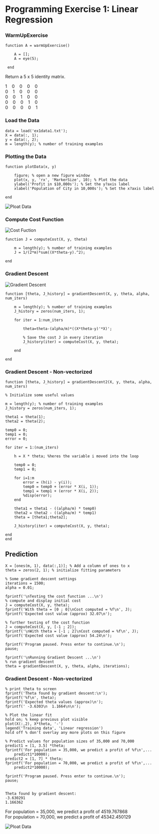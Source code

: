 # Programming Exercise 1: Linear Regression

### WarmUpExercise
    function A = warmUpExercise()
    
        A = [];
        A = eye(5);
     
     end

Return a 5 x 5 identity matrix.

1   &nbsp;&nbsp;&nbsp;0   &nbsp;&nbsp;&nbsp;0   &nbsp;&nbsp;&nbsp;0   &nbsp;&nbsp;&nbsp;0  
0   &nbsp;&nbsp;&nbsp;1   &nbsp;&nbsp;&nbsp;0   &nbsp;&nbsp;&nbsp;0   &nbsp;&nbsp;&nbsp;0  
0   &nbsp;&nbsp;&nbsp;0   &nbsp;&nbsp;&nbsp;1   &nbsp;&nbsp;&nbsp;0   &nbsp;&nbsp;&nbsp;0  
0   &nbsp;&nbsp;&nbsp;0   &nbsp;&nbsp;&nbsp;0   &nbsp;&nbsp;&nbsp;1   &nbsp;&nbsp;&nbsp;0  
0   &nbsp;&nbsp;&nbsp;0   &nbsp;&nbsp;&nbsp;0   &nbsp;&nbsp;&nbsp;0   &nbsp;&nbsp;&nbsp;1  

### Load the Data

    data = load('ex1data1.txt');
    X = data(:, 1); 
    y = data(:, 2);
    m = length(y); % number of training examples
    
### Plotting the Data

    function plotData(x, y) 
    
        figure; % open a new figure window
        plot(x, y, 'rx', 'MarkerSize', 10); % Plot the data
        ylabel('Profit in $10,000s'); % Set the y?axis label
        xlabel('Population of City in 10,000s'); % Set the x?axis label
        
    end
    
<img src="img/ploat1.png" alt="Ploat Data">

### Compute Cost Function

<img src="img/costFunction.png" alt="Cost Fuction">

    function J = computeCost(X, y, theta)
    
        m = length(y); % number of training examples
        J = 1/(2*m)*sum((X*theta-y).^2); 
        
    end

### Gradient Descent

<img src="img/gradientdescent.png" alt="Gradient Descent">

    function [theta, J_history] = gradientDescent(X, y, theta, alpha, num_iters)

        m = length(y); % number of training examples
        J_history = zeros(num_iters, 1);

        for iter = 1:num_iters
        
            theta=theta-(alpha/m)*((X*theta-y)'*X)';

            % Save the cost J in every iteration    
            J_history(iter) = computeCost(X, y, theta);

        end

    end
    
### Gradient Descent - Non-vectorized 

    function [theta, J_history] = gradientDescent2(X, y, theta, alpha, num_iters)

    % Initialize some useful values

    m = length(y); % number of training examples
    J_history = zeros(num_iters, 1);

    theta1 = theta(1);
    theta2 = theta(2);

    temp0 = 0;
    temp1 = 0;
    error = 0;

    for iter = 1:(num_iters)
    
        h = X * theta; %heres the variable i moved into the loop

        temp0 = 0;
        temp1 = 0;

        for i=1:m
            error = (h(i) - y(i));
            temp0 = temp0 + (error * X(i, 1));
            temp1 = temp1 + (error * X(i, 2));
            %disp(error);
        end

        theta1 = theta1 - ((alpha/m) * temp0)
        theta2 = theta2 - ((alpha/m) * temp1)
        theta = [theta1;theta2];

        J_history(iter) = computeCost(X, y, theta);

    end
    end
    
 ## Prediction
 
    X = [ones(m, 1), data(:,1)]; % Add a column of ones to x
    theta = zeros(2, 1); % initialize fitting parameters

    % Some gradient descent settings
    iterations = 1500;
    alpha = 0.01;

    fprintf('\nTesting the cost function ...\n')
    % compute and display initial cost
    J = computeCost(X, y, theta);
    fprintf('With theta = [0 ; 0]\nCost computed = %f\n', J);
    fprintf('Expected cost value (approx) 32.07\n');

    % further testing of the cost function
    J = computeCost(X, y, [-1 ; 2]);
    fprintf('\nWith theta = [-1 ; 2]\nCost computed = %f\n', J);
    fprintf('Expected cost value (approx) 54.24\n');

    fprintf('Program paused. Press enter to continue.\n');
    pause;

    fprintf('\nRunning Gradient Descent ...\n')
    % run gradient descent
    theta = gradientDescent(X, y, theta, alpha, iterations);

### Gradient Descent - Non-vectorized 

    % print theta to screen
    fprintf('Theta found by gradient descent:\n');
    fprintf('%f\n', theta);
    fprintf('Expected theta values (approx)\n');
    fprintf(' -3.6303\n  1.1664\n\n');

    % Plot the linear fit
    hold on; % keep previous plot visible
    plot(X(:,2), X*theta, '-')
    legend('Training data', 'Linear regression')
    hold off % don't overlay any more plots on this figure

    % Predict values for population sizes of 35,000 and 70,000
    predict1 = [1, 3.5] *theta;
    fprintf('For population = 35,000, we predict a profit of %f\n',...
        predict1*10000);
    predict2 = [1, 7] * theta;
    fprintf('For population = 70,000, we predict a profit of %f\n',...
        predict2*10000);

    fprintf('Program paused. Press enter to continue.\n');
    pause;


    Theta found by gradient descent:  
    -3.630291  
    1.166362  



For population = 35,000, we predict a profit of 4519.767868  
For population = 70,000, we predict a profit of 45342.450129  

<img src="img/ploat2.png" alt="Ploat Data">

